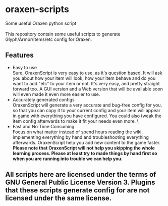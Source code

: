 # oraxen-scripts
 Some useful Oraxen python script \
 \
 This repository contain some useful scripts to generate Glyph/Armor/Items/etc config for Oraxen.
## Features
 * Easy to use \
 Sure, OraxenScript is very easy to use, as it's question based. It will ask you about how your item will look, how your item behave and do you want to add "etc" to your item or not. It's very easy, and pretty straight forward too. A GUI version and a Web version that will be available soon will even made it even more easier to use. 
 * Accurately generated configs \
 OraxenScript will generate a very accurate and bug-free config for you, so that you can copy it to your current config and your item will appear in game with everything you have configured. You could also tweak the item config afterwards to make it fit your needs even more. \
 * Fast and No Time Consuming \
 Focus on what matter instead of spend hours reading the wiki, implementing everything by hand and troubleshooting everything afterwards. OraxenScript help you add new content to the game faster. 
 **Please note that OraxenScript will not help you skipping the whole learning process. Please at least try to made things by hand first so when you are running into trouble we can help you.**

## All scripts here are licensed under the terms of GNU General Public License Version 3. Plugins that these scripts generate config for are not licensed under the same license.
